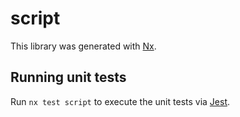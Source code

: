 # script

This library was generated with [Nx](https://nx.dev).

## Running unit tests

Run `nx test script` to execute the unit tests via [Jest](https://jestjs.io).
